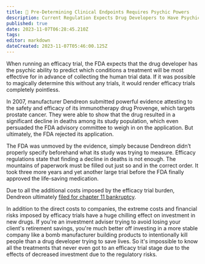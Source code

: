 ```yaml
---
title: 🔮 Pre-Determining Clinical Endpoints Requires Psychic Powers
description: Current Regulation Expects Drug Developers to Have Psychic Powers Needed to Pre-Determine Very Specific Clinical Endpoints Before Collecting Data
published: true
date: 2023-11-07T06:28:45.210Z
tags: 
editor: markdown
dateCreated: 2023-11-07T05:46:00.125Z
---
```


When running an efficacy trial, the FDA expects that the drug developer has the psychic ability to predict which conditions a treatment will be most effective for in advance of collecting the human trial data. If it was possible to magically determine this without any trials, it would render efficacy trials completely pointless.

In 2007, manufacturer Dendreon submitted powerful evidence attesting to the safety and efficacy of its immunotherapy drug Provenge, which targets prostate cancer. They were able to show that the drug resulted in a significant decline in deaths among its study population, which even persuaded the FDA advisory committee to weigh in on the application. But ultimately, the FDA rejected its application.

The FDA was unmoved by the evidence, simply because Dendreon didn’t properly specify beforehand what its study was trying to measure. Efficacy regulations state that finding a decline in deaths is not enough. The mountains of paperwork must be filled out just so and in the correct order. It took three more years and yet another large trial before the FDA finally approved the life-saving medication.

Due to all the additional costs imposed by the efficacy trial burden, Dendreon ultimately [filed for chapter 11 bankruptcy](https://www.targetedonc.com/view/dendreon-files-for-bankruptcy-provenge-still-available).

In addition to the direct costs to companies, the extreme costs and financial risks imposed by efficacy trials have a huge chilling effect on investment in new drugs. If you're an investment adviser trying to avoid losing your client's retirement savings, you're much better off investing in a more stable company like a bomb manufacturer building products to intentionally kill people than a drug developer trying to save lives. So it's impossible to know all the treatments that never even got to an efficacy trial stage due to the effects of decreased investment due to the regulatory risks.
